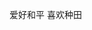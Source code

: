 <!---
rogtino/rogtino is a ✨ special ✨ repository because its `README.md` (this file) appears on your GitHub profile.
You can click the Preview link to take a look at your changes.
--->
爱好和平 喜欢种田

